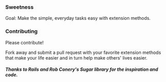 ### Sweetness

Goal: Make the simple, everyday tasks easy with extension methods.

### Contributing

Please contribute!

Fork away and submit a pull request with your favorite extension methods that make your life easier and in turn help make others' lives easier.


##### Thanks to Rails and Rob Conery's Sugar library for the inspiration and code.
